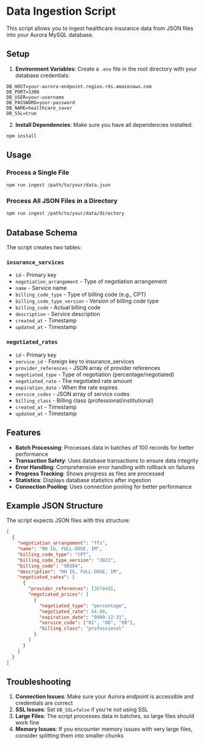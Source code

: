 # Data Ingestion Script

This script allows you to ingest healthcare insurance data from JSON files into your Aurora MySQL database.

## Setup

1. **Environment Variables**: Create a `.env` file in the root directory with your database credentials:

```env
DB_HOST=your-aurora-endpoint.region.rds.amazonaws.com
DB_PORT=3306
DB_USER=your-username
DB_PASSWORD=your-password
DB_NAME=healthcare_saver
DB_SSL=true
```

2. **Install Dependencies**: Make sure you have all dependencies installed:
```bash
npm install
```

## Usage

### Process a Single File
```bash
npm run ingest /path/to/your/data.json
```

### Process All JSON Files in a Directory
```bash
npm run ingest /path/to/your/data/directory
```

## Database Schema

The script creates two tables:

### `insurance_services`
- `id` - Primary key
- `negotiation_arrangement` - Type of negotiation arrangement
- `name` - Service name
- `billing_code_type` - Type of billing code (e.g., CPT)
- `billing_code_type_version` - Version of billing code type
- `billing_code` - Actual billing code
- `description` - Service description
- `created_at` - Timestamp
- `updated_at` - Timestamp

### `negotiated_rates`
- `id` - Primary key
- `service_id` - Foreign key to insurance_services
- `provider_references` - JSON array of provider references
- `negotiated_type` - Type of negotiation (percentage/negotiated)
- `negotiated_rate` - The negotiated rate amount
- `expiration_date` - When the rate expires
- `service_codes` - JSON array of service codes
- `billing_class` - Billing class (professional/institutional)
- `created_at` - Timestamp
- `updated_at` - Timestamp

## Features

- **Batch Processing**: Processes data in batches of 100 records for better performance
- **Transaction Safety**: Uses database transactions to ensure data integrity
- **Error Handling**: Comprehensive error handling with rollback on failures
- **Progress Tracking**: Shows progress as files are processed
- **Statistics**: Displays database statistics after ingestion
- **Connection Pooling**: Uses connection pooling for better performance

## Example JSON Structure

The script expects JSON files with this structure:

```json
[
  {
    "negotiation_arrangement": "ffs",
    "name": "RH IG, FULL-DOSE, IM",
    "billing_code_type": "CPT",
    "billing_code_type_version": "2022",
    "billing_code": "90384",
    "description": "RH IG, FULL-DOSE, IM",
    "negotiated_rates": [
      {
        "provider_references": [367840],
        "negotiated_prices": [
          {
            "negotiated_type": "percentage",
            "negotiated_rate": 64.00,
            "expiration_date": "9999-12-31",
            "service_code": ["01", "06", "08"],
            "billing_class": "professional"
          }
        ]
      }
    ]
  }
]
```

## Troubleshooting

1. **Connection Issues**: Make sure your Aurora endpoint is accessible and credentials are correct
2. **SSL Issues**: Set `DB_SSL=false` if you're not using SSL
3. **Large Files**: The script processes data in batches, so large files should work fine
4. **Memory Issues**: If you encounter memory issues with very large files, consider splitting them into smaller chunks 
